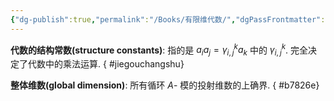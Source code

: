 ```yaml
---
{"dg-publish":true,"permalink":"/Books/有限维代数/","dgPassFrontmatter":true,"created":"2024-06-26T17:06:11.909+08:00","updated":"2024-07-01T21:23:20.748+08:00"}
---
```


**代数的结构常数(structure constants)**: 指的是 $a_ia_j=\gamma^k_{i,j}a_k$ 中的 $\gamma^k_{i,j}$. 完全决定了代数中的乘法运算.
{ #jiegouchangshu}


**整体维数(global dimension)**: 所有循环 $A$- 模的投射维数的上确界.
{ #b7826e}
